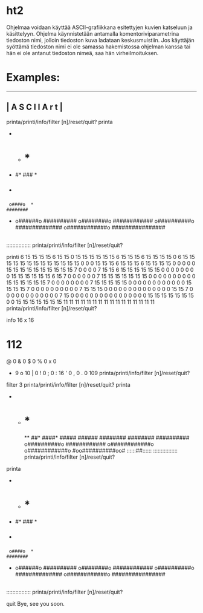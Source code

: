 # ht2
Ohjelmaa voidaan käyttää ASCII-grafiikkana esitettyjen kuvien katseluun ja käsittelyyn. Ohjelma
käynnistetään antamalla komentoriviparametrina tiedoston nimi, jolloin tiedoston kuva ladataan
keskusmuistiin. Jos käyttäjän syöttämä tiedoston nimi ei ole samassa hakemistossa ohjelman
kanssa tai hän ei ole antanut tiedoston nimeä, saa hän virheilmoituksen.


# Examples:


-------------------
| A S C I I A r t |
-------------------
printa/printi/info/filter [n]/reset/quit?
printa
*    *  #      *
   *    #*
       ###   *
 *    #####
     o####o  *
    ########
  * o######o
   ##########
   o########o
  ############
  o##########o
 ##############
 o############o
################
       ##
::::::::::::::::
printa/printi/info/filter [n]/reset/quit?

printi
 6 15 15 15 15  6 15 15  0 15 15 15 15 15 15  6
15 15 15  6 15 15 15 15  0  6 15 15 15 15 15 15
15 15 15 15 15 15 15  0  0  0 15 15 15  6 15 15
15  6 15 15 15 15  0  0  0  0  0 15 15 15 15 15
15 15 15 15 15  7  0  0  0  0  7 15 15  6 15 15
15 15 15 15  0  0  0  0  0  0  0  0 15 15 15 15
15 15  6 15  7  0  0  0  0  0  0  7 15 15 15 15
15 15 15  0  0  0  0  0  0  0  0  0  0 15 15 15
15 15 15  7  0  0  0  0  0  0  0  0  7 15 15 15
15 15  0  0  0  0  0  0  0  0  0  0  0  0 15 15
15 15  7  0  0  0  0  0  0  0  0  0  0  7 15 15
15  0  0  0  0  0  0  0  0  0  0  0  0  0  0 15
15  7  0  0  0  0  0  0  0  0  0  0  0  0  7 15
 0  0  0  0  0  0  0  0  0  0  0  0  0  0  0  0
15 15 15 15 15 15 15  0  0 15 15 15 15 15 15 15
11 11 11 11 11 11 11 11 11 11 11 11 11 11 11 11
printa/printi/info/filter [n]/reset/quit?

info
16 x 16
# 112
@ 0
& 0
$ 0
% 0
x 0
* 9
o 10
| 0
! 0
; 0
: 16
' 0
, 0
. 0
  109
printa/printi/info/filter [n]/reset/quit?

filter 3
printa/printi/info/filter [n]/reset/quit?
printa
*    *  #      *
        **
       ##*
      ####*
     *#####*
    *######*
    ########
   *########*
   ##########
  o##########o
  ############
 o############o
 o############o
#oo##########oo#
 ::::::##::::::
::::::::::::::::
printa/printi/info/filter [n]/reset/quit?

printa
*    *  #      *
   *    #*
       ###   *
 *    #####
     o####o  *
    ########
  * o######o
   ##########
   o########o
  ############
  o##########o
 ##############
 o############o
################
       ##
::::::::::::::::
printa/printi/info/filter [n]/reset/quit?

quit
Bye, see you soon.
